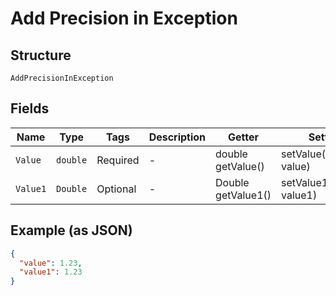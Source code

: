 
# Add Precision in Exception

## Structure

`AddPrecisionInException`

## Fields

| Name | Type | Tags | Description | Getter | Setter |
|  --- | --- | --- | --- | --- | --- |
| `Value` | `double` | Required | - | double getValue() | setValue(double value) |
| `Value1` | `Double` | Optional | - | Double getValue1() | setValue1(Double value1) |

## Example (as JSON)

```json
{
  "value": 1.23,
  "value1": 1.23
}
```


